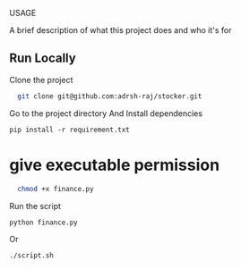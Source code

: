 
USAGE

A brief description of what this project does and who it's for


## Run Locally

Clone the project

```bash
  git clone git@github.com:adrsh-raj/stocker.git
```

Go to the project directory
And Install dependencies
````
pip install -r requirement.txt
````

# give executable permission 
```bash
  chmod +x finance.py
```

Run the script 

```bash
python finance.py
```
Or
```
./script.sh
```
